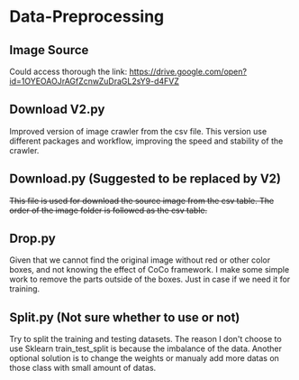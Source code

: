 # Data-Preprocessing

## Image Source
Could access thorough the link: https://drive.google.com/open?id=1OYEOAOJrAGfZcnwZuDraGL2sY9-d4FVZ

## Download V2.py
Improved version of image crawler from the csv file.
This version use different packages and workflow, improving the speed and stability of the crawler.

## Download.py (Suggested to be replaced by V2)
~~This file is used for download the source image from the csv table. 
The order of the image folder is followed as the csv table.~~

## Drop.py 
Given that we cannot find the original image without red or other color boxes, and not knowing the effect 
of CoCo framework. I make some simple work to remove the parts outside of the boxes. Just in case if we need it for training.

## Split.py (Not sure whether to use or not)
Try to split the training and testing datasets. The reason I don't choose to use Sklearn train_test_split is because the imbalance of the data. Another optional solution is to change the weights or manualy add more datas on those class with small amount of datas.
